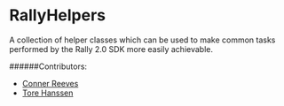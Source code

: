 RallyHelpers
============

A collection of helper classes which can be used to make common tasks performed by the Rally 2.0 SDK more easily achievable.

######Contributors:

* [Conner Reeves](https://github.com/ConnerReeves)
* [Tore Hanssen](https://github.com/thans)
